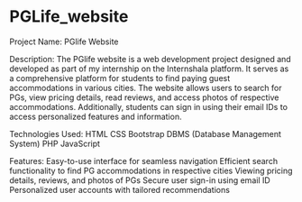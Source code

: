 # PGLife_website
Project Name: PGlife Website

Description:
The PGlife website is a web development project designed and developed as part of my internship on the Internshala platform. It serves as a comprehensive platform for students to find paying guest accommodations in various cities. The website allows users to search for PGs, view pricing details, read reviews, and access photos of respective accommodations. Additionally, students can sign in using their email IDs to access personalized features and information.

Technologies Used:
HTML
CSS
Bootstrap
DBMS (Database Management System)
PHP
JavaScript


Features:
Easy-to-use interface for seamless navigation
Efficient search functionality to find PG accommodations in respective cities
Viewing pricing details, reviews, and photos of PGs
Secure user sign-in using email ID
Personalized user accounts with tailored recommendations
